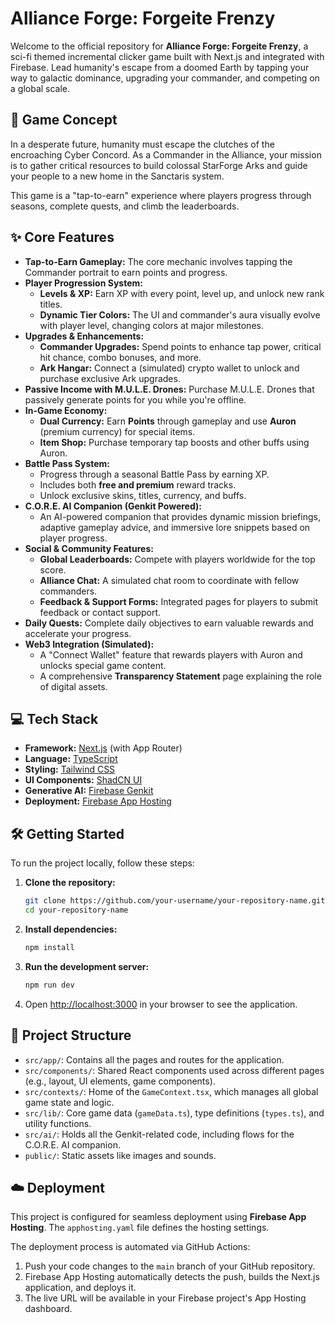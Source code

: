 # Alliance Forge: Forgeite Frenzy

Welcome to the official repository for **Alliance Forge: Forgeite Frenzy**, a sci-fi themed incremental clicker game built with Next.js and integrated with Firebase. Lead humanity's escape from a doomed Earth by tapping your way to galactic dominance, upgrading your commander, and competing on a global scale.

## 🚀 Game Concept

In a desperate future, humanity must escape the clutches of the encroaching Cyber Concord. As a Commander in the Alliance, your mission is to gather critical resources to build colossal StarForge Arks and guide your people to a new home in the Sanctaris system.

This game is a "tap-to-earn" experience where players progress through seasons, complete quests, and climb the leaderboards.

## ✨ Core Features

- **Tap-to-Earn Gameplay:** The core mechanic involves tapping the Commander portrait to earn points and progress.
- **Player Progression System:**
  - **Levels & XP:** Earn XP with every point, level up, and unlock new rank titles.
  - **Dynamic Tier Colors:** The UI and commander's aura visually evolve with player level, changing colors at major milestones.
- **Upgrades & Enhancements:**
  - **Commander Upgrades:** Spend points to enhance tap power, critical hit chance, combo bonuses, and more.
  - **Ark Hangar:** Connect a (simulated) crypto wallet to unlock and purchase exclusive Ark upgrades.
- **Passive Income with M.U.L.E. Drones:** Purchase M.U.L.E. Drones that passively generate points for you while you're offline.
- **In-Game Economy:**
  - **Dual Currency:** Earn **Points** through gameplay and use **Auron** (premium currency) for special items.
  - **Item Shop:** Purchase temporary tap boosts and other buffs using Auron.
- **Battle Pass System:**
  - Progress through a seasonal Battle Pass by earning XP.
  - Includes both **free and premium** reward tracks.
  - Unlock exclusive skins, titles, currency, and buffs.
- **C.O.R.E. AI Companion (Genkit Powered):**
  - An AI-powered companion that provides dynamic mission briefings, adaptive gameplay advice, and immersive lore snippets based on player progress.
- **Social & Community Features:**
  - **Global Leaderboards:** Compete with players worldwide for the top score.
  - **Alliance Chat:** A simulated chat room to coordinate with fellow commanders.
  - **Feedback & Support Forms:** Integrated pages for players to submit feedback or contact support.
- **Daily Quests:** Complete daily objectives to earn valuable rewards and accelerate your progress.
- **Web3 Integration (Simulated):**
  - A "Connect Wallet" feature that rewards players with Auron and unlocks special game content.
  - A comprehensive **Transparency Statement** page explaining the role of digital assets.

## 💻 Tech Stack

- **Framework:** [Next.js](https://nextjs.org/) (with App Router)
- **Language:** [TypeScript](https://www.typescriptlang.org/)
- **Styling:** [Tailwind CSS](https://tailwindcss.com/)
- **UI Components:** [ShadCN UI](https://ui.shadcn.com/)
- **Generative AI:** [Firebase Genkit](https://firebase.google.com/docs/genkit)
- **Deployment:** [Firebase App Hosting](https://firebase.google.com/docs/app-hosting)

## 🛠️ Getting Started

To run the project locally, follow these steps:

1.  **Clone the repository:**
    ```bash
    git clone https://github.com/your-username/your-repository-name.git
    cd your-repository-name
    ```

2.  **Install dependencies:**
    ```bash
    npm install
    ```

3.  **Run the development server:**
    ```bash
    npm run dev
    ```

4.  Open [http://localhost:3000](http://localhost:3000) in your browser to see the application.

## 📂 Project Structure

- `src/app/`: Contains all the pages and routes for the application.
- `src/components/`: Shared React components used across different pages (e.g., layout, UI elements, game components).
- `src/contexts/`: Home of the `GameContext.tsx`, which manages all global game state and logic.
- `src/lib/`: Core game data (`gameData.ts`), type definitions (`types.ts`), and utility functions.
- `src/ai/`: Holds all the Genkit-related code, including flows for the C.O.R.E. AI companion.
- `public/`: Static assets like images and sounds.

## ☁️ Deployment

This project is configured for seamless deployment using **Firebase App Hosting**. The `apphosting.yaml` file defines the hosting settings.

The deployment process is automated via GitHub Actions:
1.  Push your code changes to the `main` branch of your GitHub repository.
2.  Firebase App Hosting automatically detects the push, builds the Next.js application, and deploys it.
3.  The live URL will be available in your Firebase project's App Hosting dashboard.
